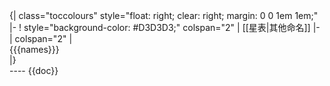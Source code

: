 <noinclude>
{| class="toccolours" style="float: right; clear: right; margin: 0 0 1em 1em;"
</noinclude>|-
! style="background-color: #D3D3D3;" colspan="2" | [[星表|其他命名]]
|-
| colspan="2" | <div style="width: 250px;"> {{{names}}} </div><noinclude>
|}
<br clear="all" />
----
{{doc}}
</noinclude>